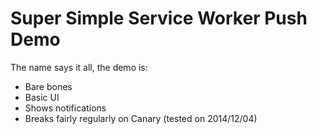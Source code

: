 Super Simple Service Worker Push Demo
=======

The name says it all, the demo is:

- Bare bones
- Basic UI
- Shows notifications
- Breaks fairly regularly on Canary (tested on 2014/12/04)

